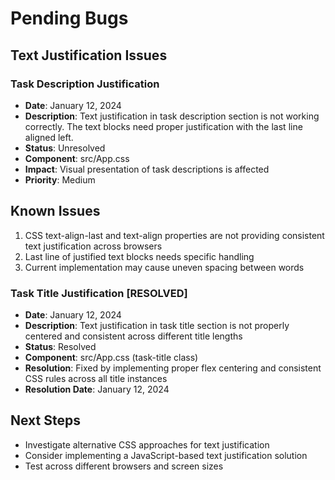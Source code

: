 
# Pending Bugs

## Text Justification Issues

### Task Description Justification
- **Date**: January 12, 2024
- **Description**: Text justification in task description section is not working correctly. The text blocks need proper justification with the last line aligned left.
- **Status**: Unresolved
- **Component**: src/App.css
- **Impact**: Visual presentation of task descriptions is affected
- **Priority**: Medium

## Known Issues
1. CSS text-align-last and text-align properties are not providing consistent text justification across browsers
2. Last line of justified text blocks needs specific handling
3. Current implementation may cause uneven spacing between words

### Task Title Justification [RESOLVED]
- **Date**: January 12, 2024
- **Description**: Text justification in task title section is not properly centered and consistent across different title lengths
- **Status**: Resolved
- **Component**: src/App.css (task-title class)
- **Resolution**: Fixed by implementing proper flex centering and consistent CSS rules across all title instances
- **Resolution Date**: January 12, 2024

## Next Steps
- Investigate alternative CSS approaches for text justification
- Consider implementing a JavaScript-based text justification solution
- Test across different browsers and screen sizes
